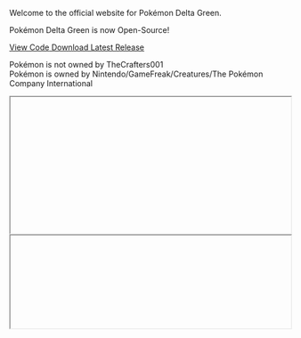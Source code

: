 Welcome to the official website for Pokémon Delta Green.

Pok&eacute;mon Delta Green is now Open-Source!

<a type="button" class="btn btn-primary btn-lg" href="https://github.com/TheCrafters001/Delta-Green"><i class="fa fa-github" aria-hidden="true"></i> View Code</a><a type="button" class="btn btn-primary btn-lg" href="https://github.com/TheCrafters001/Delta-Green/releases"><i class="fa fa-windows" aria-hidden="true"></i> Download Latest Release</a>

Pok&eacute;mon is not owned by TheCrafters001<br>Pok&eacute;mon is owned by Nintendo/GameFreak/Creatures/The Pok&eacute;mon Company International

<section id="download">
<iframe https://widgets.gamejolt.com/package/v1?key=U9vhsn9e width="100%" height="245px"></iframe>
<iframe https://itch.io/embed/372712?linkback=true&amp;bg_color=8d8d8d&amp;fg_color=ffffff&amp;link_color=07b5ff&amp;border_color=333333 width="100%" height="167px">
<iframe https://widgets.gamejolt.com/package/v1?key=bySkJfnd width="100%" height="245px">
<iframe https://itch.io/embed/428599?linkback=true&amp;bg_color=8d8d8d&amp;fg_color=ffffff&amp;link_color=07b5ff&amp;border_color=333333 width="100%" height="167px">

</section>

<h1 align="center">Pok&eacute;mon Delta Green</h1>
    <h2 align="center">By TheCrafters001</h2>
    <hr>
    <h3 align="center">Scripting</h3>
    <table>
      <tr>
        <td>LukaUtilities</td>
        <td>Luka S.J.</td>
      </tr>
      <tr>
        <td>Elite Battle System</td>
        <td>Luka S.J.</td>
      </tr>
      <tr>
        <td>MarinUtilities</td>
        <td>Marin</td>
      </tr>
      <tr>
        <td>Modular Title Screen</td>
        <td>Luka S.J.</td>
      </tr>
      <tr>
        <td>Better Fast Forward</td>
        <td>Marin</td>
      </tr>
      <tr>
        <td>Automated Backup System</td>
        <td>Marin</td>
      </tr>
      <tr>
        <td>Common Tiles</td>
        <td>Marin</td>
      </tr>
      <tr>
        <td>MarinCompiler</td>
        <td>Marin</td>
      </tr>
      <tr>
        <td>EFE's Request Script</td>
        <td>efeberk, Ryex, Gustavo Bicalho, Kubiwa Taicho</td>
      </tr>
      <tr>
        <td>MD5 Script</td>
        <td>Orochii Zouveleki and "derived from the RSA Data Security, Inc. MD5 Message-Digest Algorithm"</td>
      </tr>
      <tr>
        <td>GameJolt API Script for RPGMakerXP</td>
        <td>Florian van Strien</td>
      </tr>
      <tr>
        <td>GTS System</td>
        <td>Hansiec and Manoel Afonso; Special Thanks Saving Raven</td>
      </tr>
      <tr>
        <td>RPG Maker XP</td>
        <td>Enterbrain, KADOKAWA</td>
      </tr>
      <tr>
        <td>Pok&eacute;mon Essentials</td>
        <td>Maruno</td>
      </tr>
    </table>
    <h3 align="center">Sprites</h3>
    <table>
      <tr>
        <td>Team Titanium</td>
        <td>TheCrafters001</td>
      </tr>
    <tr>
        <td>Delta Form Rayquaza</td>
        <td>TheCrafters001</td>
      </tr>
    <tr>
        <td>Gym Leaders (1 &amp; 2)</td>
        <td>FrozeniumZ</td>
      </tr>
    <tr>
        <td>Gym Leader 3 &amp; 4</td>
        <td>Unknown</td>
      </tr>
    <tr>
        <td>Pok&eacute;Ball Sprite (In battle)</td>
        <td>TheCrafters001</td>
      </tr>
    <tr>
        <td>Menues</td>
        <td>TheCrafters001</td>
      </tr>
    </table>
    <h3 align="center">Music</h3>
    <table>
      <tr>
        <td>Most of the music I forgot, so I will do my best, sorry if uncredited.</td>
      </tr>
      <tr>
        <td>Assult On Mist Castle</td>
        <td>VS Rohan</td>
        <td>Tanner Helland</td>
      </tr>
      <tr>
        <td>Epic Gym Leader Theme</td>
        <td>VS Gym Leader</td>
        <td>Unknown</td>
      </tr>
      <tr>
        <td>Unknown Boss Battle Theme Frome FF</td>
        <td>VS Chris</td>
        <td>Final Fantasy</td>
      </tr>
      <tr>
        <td>Battle 1</td>
        <td>Encounter Team Titanium Grunt</td>
        <td>Enterbrain</td>
      </tr>
      <tr>
        <td>Battle! (Team Aqua/Magma Grunt)</td>
        <td>VS Team Titanium Grunt</td>
        <td>GAME FREAK Inc.</td>
      </tr>
      <tr>
        <td>Battle! (Team Aqua/Magma Leader)</td>
        <td>VS Team Titanium Ace Grunt</td>
        <td>GAME FREAK Inc.</td>
      </tr>
      <tr>
        <td>Battle! (Trainer)</td>
        <td>VS Trainer</td>
        <td>GAME FREAD Inc.</td>
      </tr>
      <tr>
        <td>Battle! (Wild Pok&eacute;mon)</td>
        <td>VS Wild</td>
        <td>GAME FREAK Inc.</td>
      </tr>
      <tr>
        <td>To Their Respective Futures</td>
        <td>Credits</td>
        <td>GAME FREAK Inc.</td>
      </tr>
      <tr>
        <td>DEFIANCE</td>
        <td>VS Wild (Sky Pillar)</td>
        <td>Tanner Helland</td>
      </tr>
      <tr>
        <td>Evolution</td>
        <td>Evolution</td>
        <td>GAME FREAK Inc.</td>
      </tr>
      <tr>
        <td>Faith</td>
        <td>VS Rayquaza</td>
        <td>Tanner Helland</td>
      </tr>
      <tr>
        <td>Faith Love Remix</td>
        <td>Encounter Rohan</td>
        <td>Tanner Helland</td>
      </tr>
      <tr>
        <td>Hall Of Fame</td>
        <td>Hall of Fame!</td>
        <td>Game Freak Inc.</td>
      </tr>
      <tr>
        <td>Player's Home</td>
        <td>Mom's Theme</td>
        <td>GAME FREAK Inc.</td>
      </tr>
      <tr>
        <td>Nevermore</td>
        <td>Opening</td>
        <td>Tanner Helland</td>
      </tr>
      <tr>
        <td>Encounter Dragon</td>
        <td>News Flash!</td>
        <td>TheCrafters001</td>
      </tr>
      <tr>
        <td>Unwavering Emotion</td>
        <td>Sad Theme</td>
        <td>GAME FREAK Inc.</td>
      </tr>
      <tr>
        <td>Team Rocket Hideout</td>
        <td>Team Titanium Hideout</td>
        <td>GAME FREAK Inc.</td>
      </tr>
      <tr>
        <td>Lavender Town</td>
        <td>Haunted City</td>
        <td>GAME FREAK Inc.</td>
      </tr>
      <tr>
        <td>Hall of Fame!</td>
        <td>Congrats on beating the Pok&eacute;mon Leauge!</td>
        <td>GAME FREAK Inc.</td>
      </tr>
      <tr>
        <td>Pok&eacute;Center</td>
        <td>Pok&eacute;Center</td>
        <td>GAME FREAK Inc.</td>
      </tr>
      <tr>
        <td>Pok&eacute;Mart</td>
        <td>Pok&eacute;Mart</td>
        <td>GAME FREAK Inc.</td>
      </tr>
      <tr>
        <td>Battle! (Brandan/May)</td>
        <td>VS Brandan</td>
        <td>GAME FREAK Inc.</td>
      </tr>
      <tr>
        <td>When Trainers' Eyes Meet! (Brandan/May)</td>
        <td>Encounter Brandan</td>
        <td>GAME FREAK Inc.</td>
      </tr>
      <tr>
        <td>Route 10</td>
        <td>Route 10 Jazz Remix (Lycanroc.net)</td>
        <td>GAME FREAK Inc.</td>
      </tr>
      <tr>
        <td>Route 1</td>
        <td>Route 2 (Route 1 Epic Remix)</td>
        <td>GAME FREAK Inc.</td>
      </tr>
      <tr>
        <td>Sky Pillar</td>
        <td>Sky Pillar</td>
        <td>GAME FREAK Inc.</td>
      </tr>
      <tr>
        <td>Title Screen</td>
        <td>Title Screen</td>
        <td>GAME FREAK Inc.</td>
      </tr>
      <tr>
        <td>Battle! (Lorekeeper Zinnia)</td>
        <td>VS Zinnia</td>
        <td>GAME FREAK Inc.</td>
      </tr>
      <tr>
        <td>When Trainers' Eyes Meet (Zinnia)</td>
        <td>Encounter Zinnia</td>
        <td>GAME FREAK Inc.</td>
      </tr>
    </table>
    <h3 align="center">Mapping</h3>
    <p align="center">I did most of it ;)<br>Otherwise, it is a default map with Pok&eacute;mon Essentials</p><br>
    <h2>Game By TheCrafters001</h2>
This is a non-profit fan-made game. No copyright infringements intended. Please support the official games!<br><br>

Pok&eacute;mon is not owned by TheCrafters001<br>Pok&eacute;mon is owned by Nintendo/GameFreak/Creatures/The Pok&eacute;mon Company International
